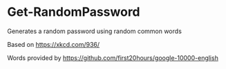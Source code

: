 # Get-RandomPassword
Generates a random password using random common words


Based on https://xkcd.com/936/

Words provided by https://github.com/first20hours/google-10000-english